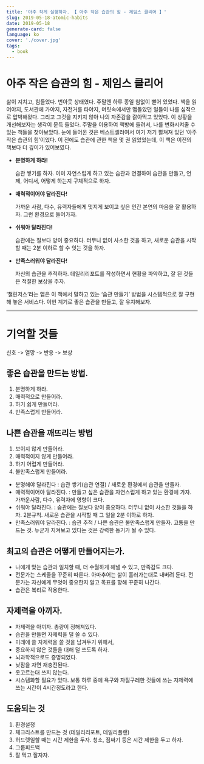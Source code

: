 ```yaml
---
title: '아주 작게 실행하자. 【 아주 작은 습관의 힘 - 제임스 클리어 】'
slug: 2019-05-18-atomic-habits
date: 2019-05-18
generate-card: false
language: ko
cover: './cover.jpg'
tags:
  - book
---
```


# 아주 작은 습관의 힘 - 제임스 클리어

삶이 지치고, 힘들었다. 번아웃 상태였다. 주말엔 하루 종일 힘없이 뻗어 있었다. 책을 읽어야지, 도서관에 가야지, 자전거를 타야지, 머릿속에서만 맴돌았던 일들이 나를 심적으로 압박해왔다. 그리고 그것을 지키지 않아 나의 자존감을 갉아먹고 있었다. 이 상황을 개선해보자는 생각이 문득 들었다. 주말을 이용하여 책방에 들려서, 나를 변화시켜줄 수 있는 책들을 찾아보았다. 눈에 들어온 것은 베스트셀러여서 여기 저기 펼쳐져 있던 ‘아주 작은 습관의 힘’이었다. 이 전에도 습관에 관한 책을 몇 권 읽었었는데, 이 책은 이전의 책보다 더 깊이가 있어보였다.

- **분명하게 하라!**

  습관 쌓기를 하자. 이미 자연스럽게 하고 있는 습관과 연결하여 습관을 만들고, 언제, 어디서, 어떻게 하는지 구체적으로 하자.

- **매력적이어야 달라진다!**

  가까운 사람, 다수, 유력자들에게 멋지게 보이고 싶은 인간 본연의 마음을 잘 활용하자. 그런 환경으로 들어가자.

- **쉬워야 달라진다!**

  습관에는 질보다 양이 중요하다. 터무니 없이 사소한 것을 하고, 새로운 습관을 시작할 때는 2분 이하로 할 수 잇는 것을 하자.

- **만족스러워야 달라진다!**

  자신의 습관을 추적하자. 데일리리포트를 작성하면서 현황을 파악하고, 잘 된 것들은 적절한 보상을 주자.

‘챌린저스’라는 앱은 이 책에서 말하고 있는 ‘습관 만들기’ 방법을 시스템적으로 잘 구현해 놓은 서비스다. 이번 계기로 좋은 습관을 만들고, 잘 유지해보자.

---

# 기억할 것들

신호 -> 열망 -> 반응 -> 보상

## 좋은 습관을 만드는 방법.

1. 분명하게 하라.
2. 매력적으로 만들어라.
3. 하기 쉽게 만들어라.
4. 만족스럽게 만들어라.

## 나쁜 습관을 깨뜨리는 방법

1. 보이지 않게 만들어라.
2. 매력적이지 않게 만들어라.
3. 하기 어렵게 만들어라.
4. 불만족스럽게 만들어라.

- 분명해야 달라진다 : 습관 쌓기(습관 연결) / 새로운 환경에서 습관을 만들자.
- 매력적이어야 달라진다. : 만들고 싶은 습관을 자연스럽게 하고 있는 환경에 가자. 가까운사람, 다수, 유력자에 영향이 크다.
- 쉬워야 달라진다. : 습관에는 질보다 양이 중요하다. 터무니 없이 사소한 것들을 하자. 2분규칙. 새로운 습관을 시작할 때 그 일을 2분 이하로 하자.
- 만족스러워야 달라진다. : 습관 추적 / 나쁜 습관은 불만족스럽게 만들자. 고통을 만드는 것. 누군가 지켜보고 있다는 것은 강력한 동기가 될 수 있다.

## 최고의 습관은 어떻게 만들어지는가.

- 나에게 맞는 습관과 일치할 때, 더 수월하게 해낼 수 있고, 만족감도 크다.
- 전문가는 스케줄을 꾸준히 따른다. 아마추어는 삶이 흘러가는대로 내버려 둔다. 전문가는 자신에게 무엇이 중요한지 알고 목표를 향해 꾸준히 나간다.
- 습관은 복리로 작용한다.

## 자제력을 아끼자.

- 자제력을 아끼자. 총량이 정해져있다.
- 습관을 만들면 자제력을 덜 쓸 수 있다.
- 미래에 쓸 자제력을 쓸 것을 남겨두기 위해서,
- 중요하지 않은 것들을 대해 덜 쓰도록 하자.
- 뇌과학적으로도 증명되었다.
- 낮잠을 자면 재충전된다.
- 옷고르는대 쓰지 않는다.
- 시스템화할 필요가 있다. 보통 하루 중에 욕구와 자질구레한 것들에 쓰는 자제력에 쓰는 시간이 4시간정도라고 한다.

## 도움되는 것

1. 환경설정
2. 체크리스트를 만드는 것 (데일리리포트, 데일리플랜)
3. 허드렛일할 때는 시간 제한을 두자. 청소, 짐싸기 등은 시간 제한을 두고 하자.
4. 그룹피드백
5. 잘 먹고 잘자자.
